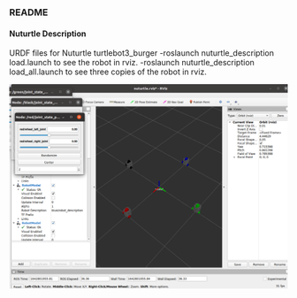 ### README

#### Nuturtle  Description
URDF files for Nuturtle  turtlebot3_burger
	-roslaunch nuturtle_description load.launch to see the robot in rviz.
	-roslaunch nuturtle_description load_all.launch to see three copies of the robot in rviz.


![](images/nusim.png)
